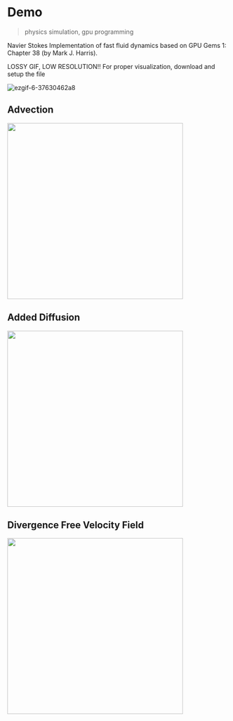 # Demo
>physics simulation,
>gpu programming

Navier Stokes Implementation of fast fluid dynamics based on GPU Gems 1: Chapter 38 (by Mark J. Harris).

LOSSY GIF, LOW RESOLUTION!!  For proper visualization, download and setup the file

![ezgif-6-37630462a8](https://github.com/user-attachments/assets/1ac69442-5bec-417c-b59f-1e81b955a290)


## Advection
<img src="https://github.com/user-attachments/assets/05996170-20dd-4f5a-9db0-c084c9ae9e65" width="400" height="400">

## Added Diffusion
<img src="https://github.com/user-attachments/assets/8462c5ca-ea95-4f1d-91bf-6c2529362759" width="400" height="400">


## Divergence Free Velocity Field
<img src="https://github.com/user-attachments/assets/c9517f09-fcd1-4ad5-a104-3b30c2e110de" width="400" height="400">



